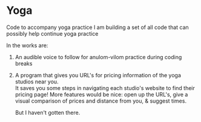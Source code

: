 # Yoga
Code to accompany yoga practice
I am building a set of all code that can possibly help continue yoga practice

In the works are:

1) An audible voice to follow for anulom-vilom practice during coding breaks

2) A program that gives you URL's for pricing information of the yoga studios near you.  
   It saves you some steps in navigating each studio's website to find their pricing page!
   More features would be nice: open up the URL's, give a visual comparison of prices and distance from you, & suggest times.  
   
   But I haven't gotten there.  
   
   
